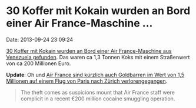 30 Koffer mit Kokain wurden an Bord einer Air France-Maschine \...
==================================================================

Date: 2013-09-24 23:09:24

[30 Koffer mit Kokain wurden an Bord einer Air France-Maschine aus
Venezuela gefunden](http://www.bbc.co.uk/news/world-europe-24191714).
Das waren ca 1,3 Tonnen Koks mit einem Straßenwert von ca 200 Millionen
Euro.

**Update**: Oh und [Air France sind kürzlich auch Goldbarren im Wert von
1,5 Millionen auf einem Flug von Paris nach Zürich
verlorengegangen](http://www.thelocal.fr/20130924/thieves-nab-15m-in-gold-bars-from-air-france-flight).

> The theft comes as suspicions mount that Air France staff were
> complicit in a recent €200 million cocaine smuggling operation.
